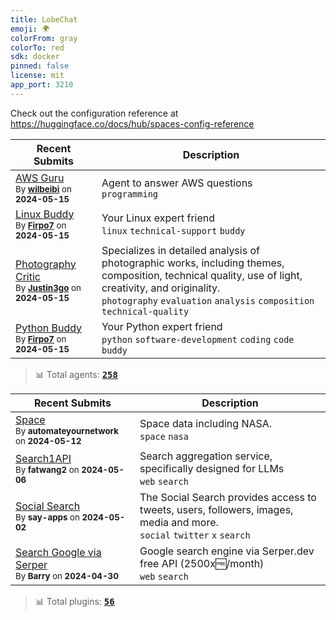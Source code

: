 ```yaml
---
title: LobeChat
emoji: 🌍
colorFrom: gray
colorTo: red
sdk: docker
pinned: false
license: mit
app_port: 3210
---
```


Check out the configuration reference at <https://huggingface.co/docs/hub/spaces-config-reference>

<!-- AGENT LIST -->

| Recent Submits                                                                                                                                                           | Description                                                                                                                                                                                                                      |
| ------------------------------------------------------------------------------------------------------------------------------------------------------------------------ | -------------------------------------------------------------------------------------------------------------------------------------------------------------------------------------------------------------------------------- |
| [AWS Guru](https://chat-preview.lobehub.com/market?agent=aws-guru)<br/><sup>By **[wilbeibi](https://github.com/wilbeibi)** on **2024-05-15**</sup>                       | Agent to answer AWS questions<br/>`programming`                                                                                                                                                                                  |
| [Linux Buddy](https://chat-preview.lobehub.com/market?agent=linux-buddy)<br/><sup>By **[Firpo7](https://github.com/Firpo7)** on **2024-05-15**</sup>                     | Your Linux expert friend<br/>`linux` `technical-support` `buddy`                                                                                                                                                                 |
| [Photography Critic](https://chat-preview.lobehub.com/market?agent=photography-critic)<br/><sup>By **[Justin3go](https://github.com/Justin3go)** on **2024-05-15**</sup> | Specializes in detailed analysis of photographic works, including themes, composition, technical quality, use of light, creativity, and originality.<br/>`photography` `evaluation` `analysis` `composition` `technical-quality` |
| [Python Buddy](https://chat-preview.lobehub.com/market?agent=python-buddy)<br/><sup>By **[Firpo7](https://github.com/Firpo7)** on **2024-05-15**</sup>                   | Your Python expert friend<br/>`python` `software-development` `coding` `code` `buddy`                                                                                                                                            |

> 📊 Total agents: [<kbd>**258**</kbd> ](https://github.com/lobehub/lobe-chat-agents)

 <!-- PLUGIN LIST -->

| Recent Submits                                                                                                            | Description                                                                                                                |
| ------------------------------------------------------------------------------------------------------------------------- | -------------------------------------------------------------------------------------------------------------------------- |
| [Space](https://chat-preview.lobehub.com/settings/agent)<br/><sup>By **automateyournetwork** on **2024-05-12**</sup>      | Space data including NASA.<br/>`space` `nasa`                                                                              |
| [Search1API](https://chat-preview.lobehub.com/settings/agent)<br/><sup>By **fatwang2** on **2024-05-06**</sup>            | Search aggregation service, specifically designed for LLMs<br/>`web` `search`                                              |
| [Social Search](https://chat-preview.lobehub.com/settings/agent)<br/><sup>By **say-apps** on **2024-05-02**</sup>         | The Social Search provides access to tweets, users, followers, images, media and more.<br/>`social` `twitter` `x` `search` |
| [Search Google via Serper](https://chat-preview.lobehub.com/settings/agent)<br/><sup>By **Barry** on **2024-04-30**</sup> | Google search engine via Serper.dev free API (2500x🆓/month)<br/>`web` `search`                                            |

> 📊 Total plugins: [<kbd>**56**</kbd>](https://github.com/lobehub/lobe-chat-plugins)

